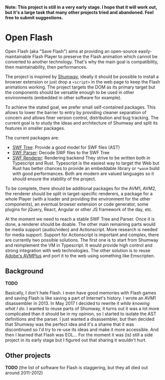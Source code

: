 **Note: This project is still in a very early stage. I hope that it will work out, but it's a
large task that many other projects tried and abandoned. Feel free to submit suggestions.**

# Open Flash

Open Flash (aka "Save Flash") aims at providing an open-source easily-maintainable Flash Player
to preserve the Flash animation which cannot be converted to another technology. That's why the
main goal is compatibility, then maintainability, then performances.

The project is inspired by [Shumway](https://github.com/mozilla/shumway), ideally it should be
possible to install a browser extension or just drop a `<script>` in the web page to keep
the Flash animations working.
The project targets the DOM as its primary target but the components should be versatile
enough to be used in other environments (embedded in other software for example).

To achieve the stated goal, we prefer small self-contained packages. This allows to lower the
barrier to entry by providing cleaner separation of concern and allows finer version control,
distribution and bug tracking. The current goal is to study the ideas and architecture of Shumway
and split its features in smaller packages.

The current packages are:
- [SWF Tree](https://github.com/open-flash/swf-tree): Provide a good model for SWF files (AST)
- [SWF Parser](https://github.com/open-flash/swf-parser): Decode SWF files to the SWF Tree
- [SWF Renderer](https://github.com/open-flash/swf-renderer): Rendering backend
They strive to be written both in Typescript and Rust. Typescript is the easiest way to target
the Web but Rust has better chances to provide an embeddable library or `*wasm` build with good
performances. Both are modern are valued languages so it should ensure the stability of the
project.

To be complete, there should be additional packages for the AVM1, AVM2, the renderer should be
split in target-specific renderers, a package for a whole Player (with a loader and providing
the environment for the other components), an eventual browser extension or code generator,
some plugins for jQuery, React, Angular or other JS framework of the day, etc.

At the moment we need to reach a stable SWF Tree and Parser. Once it is done, a renderer should
be doable. The other main remaining parts would be media support (audio/video) and Actionscript.
More research is needed for media support.
Support for Actionscript is important and complex, there are currently two possible solutions. The
first one is to start from Shumway and reimplement the VM in Typescript. It would provide high
control and strong integration with web technologies. The other solution is to reuse
[Adobe's AVMPlus](https://github.com/adobe/avmplus) and port it to the web using something like
Emscripten.

## Background

**TODO**

Basically, I don't hate Flash. I even have good memories with Flash games and saving Flash
is like saving a part of Internet's history. I wrote an AVM1 disassembler in 2013. In May
2017 I decided to rewrite it _while knowing what I do_. I wanted to reuse parts of Shumway, it
turns out it was a lot more complicated than it should be in my opinion, so I started to isolate
the AST definitions and the parser. I just wanted a disassembler, but then decided that Shumway
was the perfect idea and it's a shame that it was discontinued so I'd try to re-use its ideas and
make it more accessible. And then I learned that Flash was EOL... For the moment it was (is) still
a side project in its early stage but I figured out that sharing it wouldn't hurt.

<!--

I grew with the Web, and my first experience with it were Flash games and other shiny Flash
animations or videos. I started development when things started to accelerate on the Web:
Node.js just got released, we heard about promises from HTML5 and jQuery was reigning. I quickly
acquired the belief that FLOSS and standards are the way to go and was happy to be able to
experiment the new Web APIs without being locked in the Flash ecosystem. But I did not hate Flash,
great things were done in Flash: it is a large part of the internet and losing it would be loosing
part of the internet history. The possibility to loose all of this led me learn about Flash, get
a hold about how it works and search for alternatives. In 2013, I wrote an AVM1 disassembler
(the goal was to port code to JS). The code was awful but it worked, I could save some of my older
files. I then moved on to other projects while still keeping an eye on Flash. The announcement of
Shumway by Mozilla was a great relief for me: one of the long-time positive actors of the open
Web was dedicating resources to save Flash. Unfortunately it got discontinued after two years of
steady progress. The new Flash updates started to have issues with older files, browsers started
to phase out Flash and the future was uncertain again. About two months ago (in May 2017) I decided
to retrieve my old disassembler and rewrite it _while knowing what I do_ (it's a pretty good
improvement) and controlling the whole pipe: I previously relied on external tools such as `flasm`.
I knew I wanted to write using Typescript and Shumway was the perfect fit. It just needed to
use their parser

-->

## Other projects

**TODO** (the list of software for Flash is staggering, but they all died out around 2011-2012)
